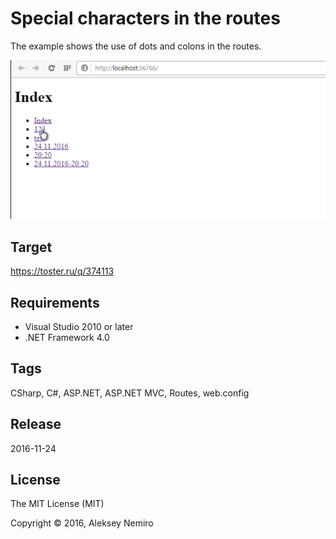 ﻿# Special characters in the routes

The example shows the use of dots and colons in the routes.

![Preview](preview.gif)

## Target

https://toster.ru/q/374113

## Requirements

* Visual Studio 2010 or later
* .NET Framework 4.0

## Tags 

CSharp, C#, ASP.NET, ASP.NET MVC, Routes, web.config

## Release

2016-11-24

## License

The MIT License (MIT)

Copyright © 2016, Aleksey Nemiro